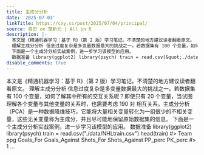 ```yaml
---
title: 主成分分析
date: '2025-07-03'
linkTitle: https://cxy.cc/post/2025/07/04/principal/
source: 首页 on 楚新元 | All in R
description: |-
  本文是《精通机器学习：基于 R》（第 2 版）学习笔记。不清楚的地方建议读者翻看原文。
  理解主成分分析 信息过度复杂是多变量数据最大的挑战之一。若数据集有 100 个变量，如何了解其中所有的交互关系呢？即使只有 20 个变量，当试图理解各个变量与其他变量的关系时，也需要考虑 190 对 相互关系。主成分分析（PCA）是一种数据降维技巧，它能将大量相关变量转化为一组很少的不相关变量，这些无关变量称为主成分，并且尽可能地保留原始数据集的信息。
  下面是一个主成分分析实战案例，进一步学习该模型的应用。
  数据准备 library(ggplot2) library(psych) train = read.csv(&quot;./data/NHLtrain.csv&quot;) head(train) #&gt; Team ppg Goals_For Goals_Against Shots_For Shots_Against PP_perc PK_perc #&gt; 1 ...
disable_comments: true
---
```

本文是《精通机器学习：基于 R》（第 2 版）学习笔记。不清楚的地方建议读者翻看原文。
理解主成分分析 信息过度复杂是多变量数据最大的挑战之一。若数据集有 100 个变量，如何了解其中所有的交互关系呢？即使只有 20 个变量，当试图理解各个变量与其他变量的关系时，也需要考虑 190 对 相互关系。主成分分析（PCA）是一种数据降维技巧，它能将大量相关变量转化为一组很少的不相关变量，这些无关变量称为主成分，并且尽可能地保留原始数据集的信息。
下面是一个主成分分析实战案例，进一步学习该模型的应用。
数据准备 library(ggplot2) library(psych) train = read.csv(&quot;./data/NHLtrain.csv&quot;) head(train) #&gt; Team ppg Goals_For Goals_Against Shots_For Shots_Against PP_perc PK_perc #&gt; 1 ...